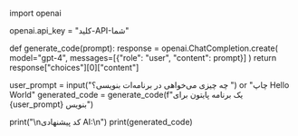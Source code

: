 import openai

openai.api_key = "کلید-API-شما"

def generate_code(prompt):
    response = openai.ChatCompletion.create(
        model="gpt-4",
        messages=[{"role": "user", "content": prompt}]
    )
    return response["choices"][0]["content"]

user_prompt = input("چه چیزی می‌خواهی در برنامه‌ات بنویسی؟ ") or "چاپ Hello World"
generated_code = generate_code(f"یک برنامه پایتون برای {user_prompt} بنویس")

print("\nکد پیشنهادی AI:\n")
print(generated_code)
